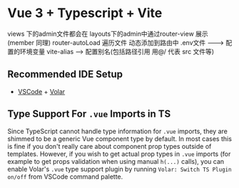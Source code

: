 # Vue 3 + Typescript + Vite


views 下的admin文件都会在 layouts下的admin中通过router-view 展示  (member 同理)
router-autoLoad 遍历文件 动态添加到路由中 
.env文件 ---> 配置的环境变量
vite-alias --> 配置别名(包括路径引用 用@/ 代表 src 文件等)

## Recommended IDE Setup

- [VSCode](https://code.visualstudio.com/) + [Volar](https://marketplace.visualstudio.com/items?itemName=johnsoncodehk.volar)

## Type Support For `.vue` Imports in TS

Since TypeScript cannot handle type information for `.vue` imports, they are shimmed to be a generic Vue component type by default. In most cases this is fine if you don't really care about component prop types outside of templates. However, if you wish to get actual prop types in `.vue` imports (for example to get props validation when using manual `h(...)` calls), you can enable Volar's `.vue` type support plugin by running `Volar: Switch TS Plugin on/off` from VSCode command palette.
